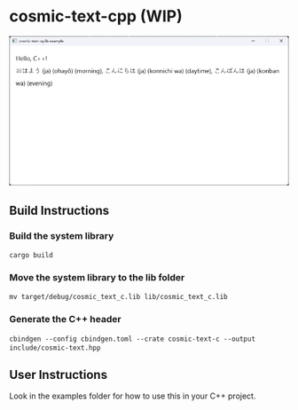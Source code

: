 # cosmic-text-cpp (WIP)

![images/intro.png](images/intro.png)

## Build Instructions
### Build the system library
```shell
cargo build
```

### Move the system library to the lib folder
```shell
mv target/debug/cosmic_text_c.lib lib/cosmic_text_c.lib
```

### Generate the C++ header

```shell
cbindgen --config cbindgen.toml --crate cosmic-text-c --output include/cosmic-text.hpp
```

## User Instructions
Look in the examples folder for how to use this in your C++ project.